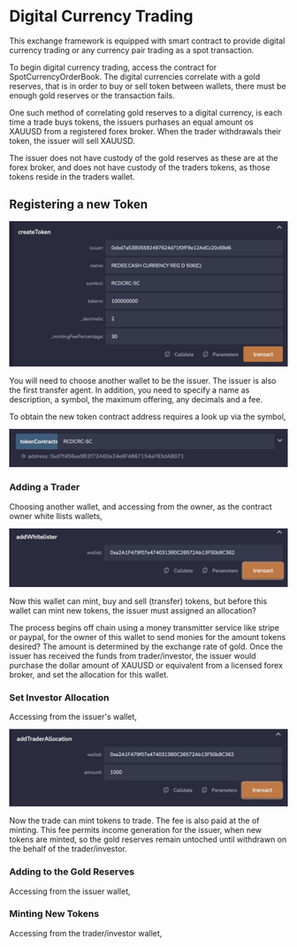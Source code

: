 # Digital Currency Trading

This exchange framework is equipped with smart contract to provide digital currency trading or any currency pair trading as a spot transaction.

To begin digital currency trading, access the contract for SpotCurrencyOrderBook. The digital currencies correlate with a gold reserves, that is in order to buy or sell token between wallets, there must be enough gold reserves or the transaction fails.

One such method of correlating gold reserves to a digital currency, is each time a trade buys tokens, the issuers purhases an equal amount os XAUUSD from a registered forex broker. When the trader withdrawals their token, the issuer will sell XAUUSD.

The issuer does not have custody of the gold reserves as these are at the forex broker, and does not have custody of the traders tokens, as those tokens reside in the traders wallet.

## Registering a new Token

![1685631745204](image/DIGITALCURRENCY/1685631745204.png)

You will need to choose another wallet to be the issuer. The issuer is also the first transfer agent. In addition, you need to specify a name as description, a symbol, the maximum offering, any decimals and a fee.

To obtain the new token contract address requires a look up via the symbol,

![1685632229458](image/DIGITALCURRENCY/1685632229458.png)

### Adding a Trader

Choosing another wallet, and accessing from the owner, as the contract owner white llists wallets,

![1685632569704](image/DIGITALCURRENCY/1685632569704.png)

Now this wallet can mint, buy and sell (transfer) tokens, but before this wallet can mint new tokens, the issuer must assigned an allocation?

The process begins off chain using a money transmitter service like stripe or paypal, for the owner of this wallet to send monies for the amount tokens desired? The amount is determined by the exchange rate of gold. Once the issuer has received the funds from trader/investor, the issuer would purchase the dollar amount of XAUUSD or equivalent from a licensed forex broker, and set the allocation for this wallet.

### Set Investor Allocation

Accessing from the issuer's wallet,

![1685632996713](image/DIGITALCURRENCY/1685632996713.png)

Now the trade can mint tokens to trade. The fee is also paid at the of minting. This fee permits income generation for the issuer, when new tokens are minted, so the gold reserves remain untoched until withdrawn on the behalf of the trader/investor.

### Adding to the Gold Reserves

Accessing from the issuer wallet,


### Minting New Tokens

Accessing from the trader/investor wallet,
